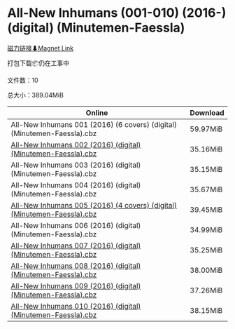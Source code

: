 # All-New Inhumans (001-010) (2016-) (digital) (Minutemen-Faessla)

[磁力链接⬇Magnet Link](magnet:?xt=urn:btih:3ad5cf76d4d5c0b4114633662f7309869f049342&dn=All-New%20Inhumans%20%28001-010%29%20%282016-%29%20%28digital%29%20%28Minutemen-Faessla%29)

打包下载📦仍在工事中

文件数：10

总大小：389.04MiB

Online | Download
--- | ---
All-New Inhumans 001 (2016) (6 covers) (digital) (Minutemen-Faessla).cbz | 59.97MiB
[All-New Inhumans 002 (2016) (digital) (Minutemen-Faessla).cbz](https://github.com/alicewish/markdown/blob/master/comic/All-New-Inhumans-002-2016-digital-Minutemen-Faessla-cbz.md) | 35.16MiB
All-New Inhumans 003 (2016) (digital) (Minutemen-Faessla).cbz | 35.15MiB
All-New Inhumans 004 (2016) (digital) (Minutemen-Faessla).cbz | 35.67MiB
[All-New Inhumans 005 (2016) (4 covers) (digital) (Minutemen-Faessla).cbz](https://github.com/alicewish/markdown/blob/master/comic/All-New-Inhumans-005-2016-4-covers-digital-Minutemen-Faessla-cbz.md) | 39.45MiB
All-New Inhumans 006 (2016) (digital) (Minutemen-Faessla).cbz | 34.99MiB
[All-New Inhumans 007 (2016) (digital)(Minutemen-Faessla).cbz](https://github.com/alicewish/markdown/blob/master/comic/All-New-Inhumans-007-2016-digital-Minutemen-Faessla-cbz.md) | 35.25MiB
[All-New Inhumans 008 (2016) (digital) (Minutemen-Faessla).cbz](https://github.com/alicewish/markdown/blob/master/comic/All-New-Inhumans-008-2016-digital-Minutemen-Faessla-cbz.md) | 38.00MiB
[All-New Inhumans 009 (2016) (digital) (Minutemen-Faessla).cbz](https://github.com/alicewish/markdown/blob/master/comic/All-New-Inhumans-009-2016-digital-Minutemen-Faessla-cbz.md) | 37.26MiB
[All-New Inhumans 010 (2016) (digital) (Minutemen-Faessla).cbz](https://github.com/alicewish/markdown/blob/master/comic/All-New-Inhumans-010-2016-digital-Minutemen-Faessla-cbz.md) | 38.15MiB